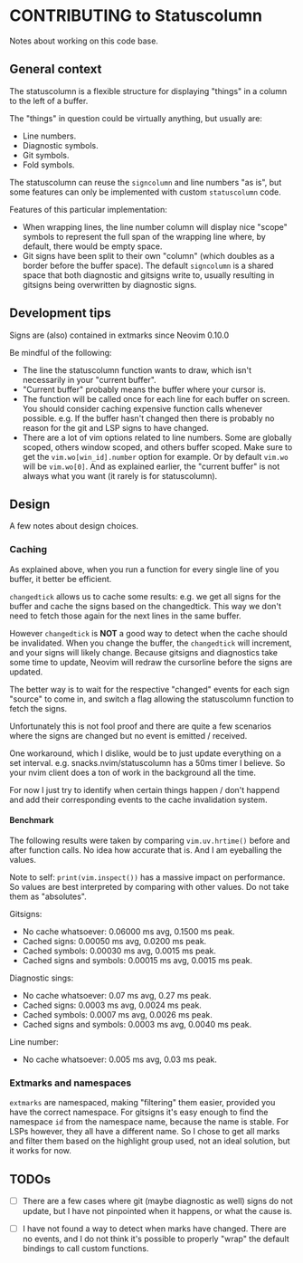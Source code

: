 # CONTRIBUTING to Statuscolumn

Notes about working on this code base.


## General context

The statuscolumn is a flexible structure for displaying "things" in a column to
the left of a buffer.

The "things" in question could be virtually anything, but usually are:
- Line numbers.
- Diagnostic symbols.
- Git symbols.
- Fold symbols.

The statuscolumn can reuse the `signcolumn` and line numbers "as is", but some
features can only be implemented with custom `statuscolumn` code.

Features of this particular implementation:
- When wrapping lines, the line number column will display nice "scope" symbols
  to represent the full span of the wrapping line where, by default, there
  would be empty space.
- Git signs have been split to their own "column" (which doubles as a border
  before the buffer space). The default `signcolumn` is a shared space that both
  diagnostic and gitsigns write to, usually resulting in gitsigns being
  overwritten by diagnostic signs.


## Development tips

Signs are (also) contained in extmarks since Neovim 0.10.0

Be mindful of the following:
- The line the statuscolumn function wants to draw, which isn't necessarily in
  your "current buffer".
- "Current buffer" probably means the buffer where your cursor is.
- The function will be called once for each line for each buffer on screen. You
  should consider caching expensive function calls whenever possible. e.g. If the
  buffer hasn't changed then there is probably no reason for the git and LSP
  signs to have changed.
- There are a lot of vim options related to line numbers. Some are globally
  scoped, others window scoped, and others buffer scoped. Make sure to get the
  `vim.wo[win_id].number` option for example. Or by default `vim.wo` will be
  `vim.wo[0]`. And as explained earlier, the "current buffer" is not always what
  you want (it rarely is for statuscolumn).


## Design

A few notes about design choices.

### Caching

As explained above, when you run a function for every single line of you
buffer, it better be efficient.

`changedtick` allows us to cache some results: e.g. we get all signs for the
buffer and cache the signs based on the changedtick. This way we don't need to
fetch those again for the next lines in the same buffer.

However `changedtick` is **NOT** a good way to detect when the cache should be
invalidated. When you change the  buffer, the `changedtick` will increment, and
your signs will likely change. Because gitsigns and diagnostics take some time
to update, Neovim will redraw the cursorline before the signs are updated.

The better way is to wait for the respective "changed" events for each sign
"source" to come in, and switch a flag allowing the statuscolumn function to
fetch the signs.

Unfortunately this is not fool proof and there are quite a few scenarios where
the signs are changed but no event is emitted / received.

One workaround, which I dislike, would be to just update everything on a set
interval. e.g. snacks.nvim/statuscolumn has a 50ms timer I believe. So your nvim
client does a ton of work in the background all the time.

For now I just try to identify when certain things happen / don't happend and
add their corresponding events to the cache invalidation system.


#### Benchmark

The following results were taken by comparing `vim.uv.hrtime()` before and after
function calls. No idea how accurate that is. And I am eyeballing the values.

Note to self: `print(vim.inspect())` has a massive impact on performance.
So values are best interpreted by comparing with other values. Do not take them
as "absolutes".

Gitsigns:
- No cache whatsoever:      0.06000 ms avg, 0.1500 ms peak.
- Cached signs:             0.00050 ms avg, 0.0200 ms peak.
- Cached symbols:           0.00030 ms avg, 0.0015 ms peak.
- Cached signs and symbols: 0.00015 ms avg, 0.0015 ms peak.

Diagnostic sings:
- No cache whatsoever: 0.07 ms avg, 0.27 ms peak.
- Cached signs: 0.0003 ms avg, 0.0024 ms peak.
- Cached symbols: 0.0007 ms avg, 0.0026 ms peak.
- Cached signs and symbols: 0.0003 ms avg, 0.0040 ms peak.

Line number:
- No cache whatsoever: 0.005 ms avg, 0.03 ms peak.


### Extmarks and namespaces

`extmarks` are namespaced, making "filtering" them easier, provided you have the
correct namespace. For gitsigns it's easy enough to find the namespace `id`
from the namespace name, because the name is stable. For LSPs however, they all
have a different name. So I chose to get all marks and filter them based on the
highlight group used, not an ideal solution, but it works for now.


## TODOs

- [ ] There are a few cases where git (maybe diagnostic as well) signs do not
      update, but I have not pinpointed when it happens, or what the cause is.
- [ ] I have not found a way to detect when marks have changed. There are no
      events, and I do not think it's possible to properly "wrap" the default
      bindings to call custom functions.

